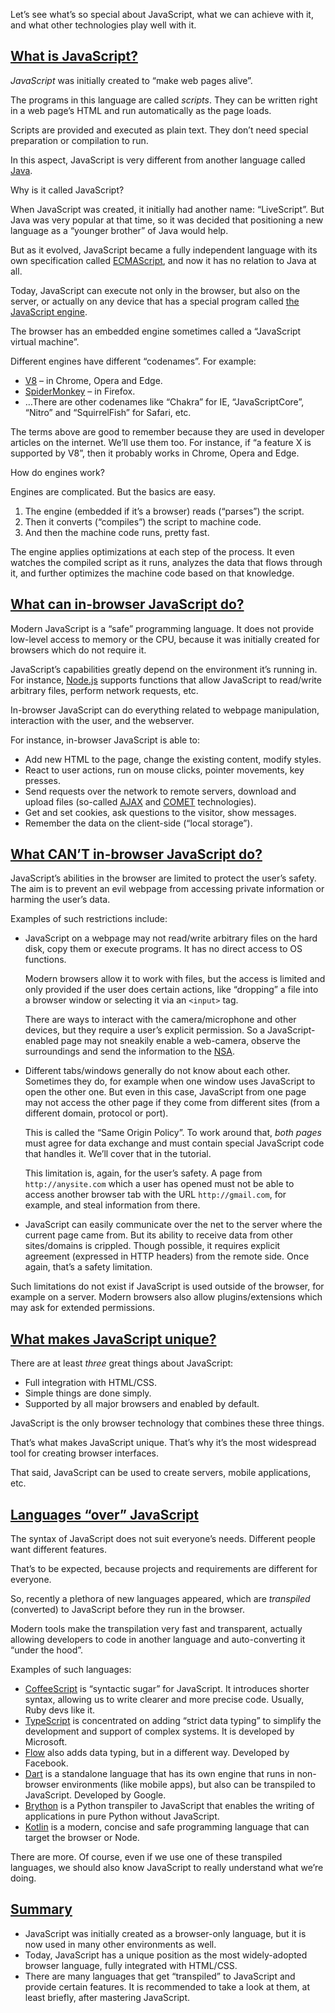 Let’s see what’s so special about JavaScript, what we can achieve with it, and what other technologies play well with it.

## [What is JavaScript?](https://javascript.info/intro#what-is-javascript)

_JavaScript_ was initially created to “make web pages alive”.

The programs in this language are called _scripts_. They can be written right in a web page’s HTML and run automatically as the page loads.

Scripts are provided and executed as plain text. They don’t need special preparation or compilation to run.

In this aspect, JavaScript is very different from another language called [Java](https://en.wikipedia.org/wiki/Java_(programming_language)).

Why is it called JavaScript?

When JavaScript was created, it initially had another name: “LiveScript”. But Java was very popular at that time, so it was decided that positioning a new language as a “younger brother” of Java would help.

But as it evolved, JavaScript became a fully independent language with its own specification called [ECMAScript](http://en.wikipedia.org/wiki/ECMAScript), and now it has no relation to Java at all.

Today, JavaScript can execute not only in the browser, but also on the server, or actually on any device that has a special program called [the JavaScript engine](https://en.wikipedia.org/wiki/JavaScript_engine).

The browser has an embedded engine sometimes called a “JavaScript virtual machine”.

Different engines have different “codenames”. For example:

-   [V8](https://en.wikipedia.org/wiki/V8_(JavaScript_engine)) – in Chrome, Opera and Edge.
-   [SpiderMonkey](https://en.wikipedia.org/wiki/SpiderMonkey) – in Firefox.
-   …There are other codenames like “Chakra” for IE, “JavaScriptCore”, “Nitro” and “SquirrelFish” for Safari, etc.

The terms above are good to remember because they are used in developer articles on the internet. We’ll use them too. For instance, if “a feature X is supported by V8”, then it probably works in Chrome, Opera and Edge.

How do engines work?

Engines are complicated. But the basics are easy.

1.  The engine (embedded if it’s a browser) reads (“parses”) the script.
2.  Then it converts (“compiles”) the script to machine code.
3.  And then the machine code runs, pretty fast.

The engine applies optimizations at each step of the process. It even watches the compiled script as it runs, analyzes the data that flows through it, and further optimizes the machine code based on that knowledge.

## [What can in-browser JavaScript do?](https://javascript.info/intro#what-can-in-browser-javascript-do)

Modern JavaScript is a “safe” programming language. It does not provide low-level access to memory or the CPU, because it was initially created for browsers which do not require it.

JavaScript’s capabilities greatly depend on the environment it’s running in. For instance, [Node.js](https://wikipedia.org/wiki/Node.js) supports functions that allow JavaScript to read/write arbitrary files, perform network requests, etc.

In-browser JavaScript can do everything related to webpage manipulation, interaction with the user, and the webserver.

For instance, in-browser JavaScript is able to:

-   Add new HTML to the page, change the existing content, modify styles.
-   React to user actions, run on mouse clicks, pointer movements, key presses.
-   Send requests over the network to remote servers, download and upload files (so-called [AJAX](https://en.wikipedia.org/wiki/Ajax_(programming)) and [COMET](https://en.wikipedia.org/wiki/Comet_(programming)) technologies).
-   Get and set cookies, ask questions to the visitor, show messages.
-   Remember the data on the client-side (“local storage”).

## [What CAN’T in-browser JavaScript do?](https://javascript.info/intro#what-can-t-in-browser-javascript-do)

JavaScript’s abilities in the browser are limited to protect the user’s safety. The aim is to prevent an evil webpage from accessing private information or harming the user’s data.

Examples of such restrictions include:

-   JavaScript on a webpage may not read/write arbitrary files on the hard disk, copy them or execute programs. It has no direct access to OS functions.
    
    Modern browsers allow it to work with files, but the access is limited and only provided if the user does certain actions, like “dropping” a file into a browser window or selecting it via an `<input>` tag.
    
    There are ways to interact with the camera/microphone and other devices, but they require a user’s explicit permission. So a JavaScript-enabled page may not sneakily enable a web-camera, observe the surroundings and send the information to the [NSA](https://en.wikipedia.org/wiki/National_Security_Agency).
    
-   Different tabs/windows generally do not know about each other. Sometimes they do, for example when one window uses JavaScript to open the other one. But even in this case, JavaScript from one page may not access the other page if they come from different sites (from a different domain, protocol or port).
    
    This is called the “Same Origin Policy”. To work around that, _both pages_ must agree for data exchange and must contain special JavaScript code that handles it. We’ll cover that in the tutorial.
    
    This limitation is, again, for the user’s safety. A page from `http://anysite.com` which a user has opened must not be able to access another browser tab with the URL `http://gmail.com`, for example, and steal information from there.
    
-   JavaScript can easily communicate over the net to the server where the current page came from. But its ability to receive data from other sites/domains is crippled. Though possible, it requires explicit agreement (expressed in HTTP headers) from the remote side. Once again, that’s a safety limitation.
    

Such limitations do not exist if JavaScript is used outside of the browser, for example on a server. Modern browsers also allow plugins/extensions which may ask for extended permissions.

## [What makes JavaScript unique?](https://javascript.info/intro#what-makes-javascript-unique)

There are at least _three_ great things about JavaScript:

-   Full integration with HTML/CSS.
-   Simple things are done simply.
-   Supported by all major browsers and enabled by default.

JavaScript is the only browser technology that combines these three things.

That’s what makes JavaScript unique. That’s why it’s the most widespread tool for creating browser interfaces.

That said, JavaScript can be used to create servers, mobile applications, etc.

## [Languages “over” JavaScript](https://javascript.info/intro#languages-over-javascript)

The syntax of JavaScript does not suit everyone’s needs. Different people want different features.

That’s to be expected, because projects and requirements are different for everyone.

So, recently a plethora of new languages appeared, which are _transpiled_ (converted) to JavaScript before they run in the browser.

Modern tools make the transpilation very fast and transparent, actually allowing developers to code in another language and auto-converting it “under the hood”.

Examples of such languages:

-   [CoffeeScript](https://coffeescript.org/) is “syntactic sugar” for JavaScript. It introduces shorter syntax, allowing us to write clearer and more precise code. Usually, Ruby devs like it.
-   [TypeScript](https://www.typescriptlang.org/) is concentrated on adding “strict data typing” to simplify the development and support of complex systems. It is developed by Microsoft.
-   [Flow](https://flow.org/) also adds data typing, but in a different way. Developed by Facebook.
-   [Dart](https://www.dartlang.org/) is a standalone language that has its own engine that runs in non-browser environments (like mobile apps), but also can be transpiled to JavaScript. Developed by Google.
-   [Brython](https://brython.info/) is a Python transpiler to JavaScript that enables the writing of applications in pure Python without JavaScript.
-   [Kotlin](https://kotlinlang.org/docs/reference/js-overview.html) is a modern, concise and safe programming language that can target the browser or Node.

There are more. Of course, even if we use one of these transpiled languages, we should also know JavaScript to really understand what we’re doing.

## [Summary](https://javascript.info/intro#summary)

-   JavaScript was initially created as a browser-only language, but it is now used in many other environments as well.
-   Today, JavaScript has a unique position as the most widely-adopted browser language, fully integrated with HTML/CSS.
-   There are many languages that get “transpiled” to JavaScript and provide certain features. It is recommended to take a look at them, at least briefly, after mastering JavaScript.